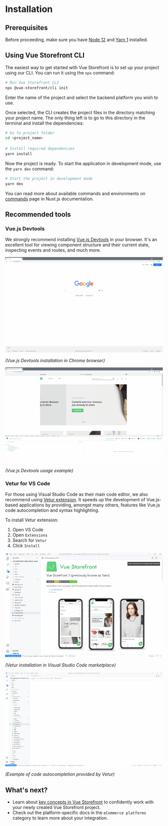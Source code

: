 # Installation

## Prerequisites

Before proceeding, make sure you have [Node 12](https://nodejs.org/en/) and [Yarn 1](https://classic.yarnpkg.com/lang/en/) installed.

## Using Vue Storefront CLI

The easiest way to get started with Vue Storefront is to set up your project using our CLI. You can run it using the `npx` command:

```bash
# Run Vue Storefront CLI
npx @vue-storefront/cli init
```
Enter the name of the project and select the backend platform you wish to use.

Once selected, the CLI creates the project files in the directory matching your project name. The only thing left is to go to this directory in the terminal and install the dependencies:

```bash
# Go to project folder
cd <project_name>

# Install required dependencies
yarn install
```

Now the project is ready. To start the application in development mode, use the `yarn dev` command:

```bash
# Start the project in development mode
yarn dev
```

You can read more about available commands and environments on [commands](https://nuxtjs.org/docs/2.x/get-started/commands/) page in Nuxt.js documentation.

## Recommended tools

### Vue.js Devtools

We strongly recommend installing [Vue.js Devtools](https://github.com/vuejs/vue-devtools#installation) in your browser. It's an excellent tool for viewing component structure and their current state, inspecting events and routes, and much more.

<center>
    <img src="../images/general/vue-js-devtools-install.gif" alt="Process of installing Vue.js Devtools plugin in Chrome browser"/>
</center>

*(Vue.js Devtools installation in Chrome browser)*

<center>
    <img src="../images/general/vue-js-devtools.gif" alt="Usage of Vue.js Devtools with Vue Storefront application"/>
</center>

*(Vue.js Devtools usage example)*

### Vetur for VS Code
For those using Visual Studio Code as their main code editor, we also recommend using [Vetur extension](https://marketplace.visualstudio.com/items?itemName=octref.vetur).
It speeds up the development of Vue.js-based applications by providing, amongst many others, features like Vue.js code autocompletion and syntax highlighting.

To install Vetur extension:
1. Open VS Code
2. Open `Extensions`
3. Search for `Vetur`
4. Click `Install`

<center>
    <img src="../images/general/vs-code-vetur-install.gif" alt="Process of installing of Vetur plugin in Visual Studio Code" />
</center>

*(Vetur installation in Visual Studio Code marketplace)*

<center>
    <img src="../images/general/vs-code-vetur.gif" alt="Example of autocompletion provided by Vetur" />
</center>

*(Example of code autocompletion provided by Vetur)*

## What's next?

- Learn about [key concepts in Vue Storefront](./key-concepts.html) to confidently work with your newly created Vue Storefront project.
- Check out the platform-specific docs in the `eCommerce platforms` category to learn more about your integration.

